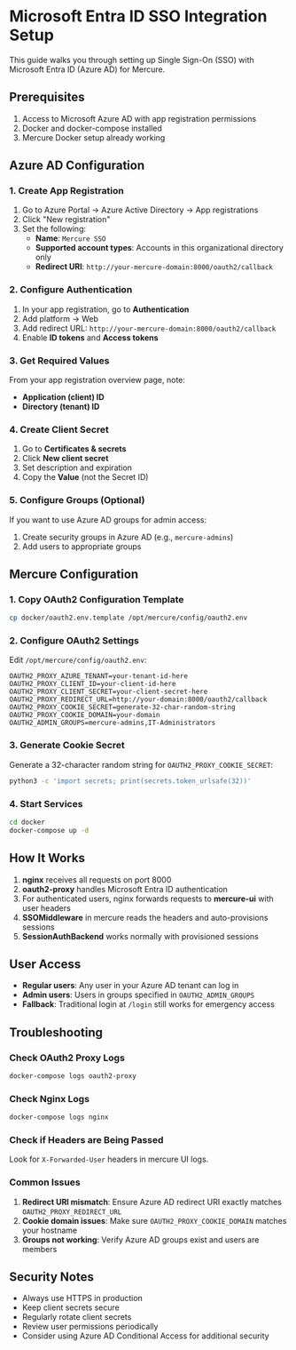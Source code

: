 # Microsoft Entra ID SSO Integration Setup

This guide walks you through setting up Single Sign-On (SSO) with Microsoft Entra ID (Azure AD) for Mercure.

## Prerequisites

1. Access to Microsoft Azure AD with app registration permissions
2. Docker and docker-compose installed
3. Mercure Docker setup already working

## Azure AD Configuration

### 1. Create App Registration

1. Go to Azure Portal → Azure Active Directory → App registrations
2. Click "New registration"
3. Set the following:
   - **Name**: `Mercure SSO`
   - **Supported account types**: Accounts in this organizational directory only
   - **Redirect URI**: `http://your-mercure-domain:8000/oauth2/callback`

### 2. Configure Authentication

1. In your app registration, go to **Authentication**
2. Add platform → Web
3. Add redirect URL: `http://your-mercure-domain:8000/oauth2/callback`
4. Enable **ID tokens** and **Access tokens**

### 3. Get Required Values

From your app registration overview page, note:
- **Application (client) ID**
- **Directory (tenant) ID**

### 4. Create Client Secret

1. Go to **Certificates & secrets**
2. Click **New client secret**
3. Set description and expiration
4. Copy the **Value** (not the Secret ID)

### 5. Configure Groups (Optional)

If you want to use Azure AD groups for admin access:
1. Create security groups in Azure AD (e.g., `mercure-admins`)
2. Add users to appropriate groups

## Mercure Configuration

### 1. Copy OAuth2 Configuration Template

```bash
cp docker/oauth2.env.template /opt/mercure/config/oauth2.env
```

### 2. Configure OAuth2 Settings

Edit `/opt/mercure/config/oauth2.env`:

```env
OAUTH2_PROXY_AZURE_TENANT=your-tenant-id-here
OAUTH2_PROXY_CLIENT_ID=your-client-id-here  
OAUTH2_PROXY_CLIENT_SECRET=your-client-secret-here
OAUTH2_PROXY_REDIRECT_URL=http://your-domain:8000/oauth2/callback
OAUTH2_PROXY_COOKIE_SECRET=generate-32-char-random-string
OAUTH2_PROXY_COOKIE_DOMAIN=your-domain
OAUTH2_ADMIN_GROUPS=mercure-admins,IT-Administrators
```

### 3. Generate Cookie Secret

Generate a 32-character random string for `OAUTH2_PROXY_COOKIE_SECRET`:

```bash
python3 -c 'import secrets; print(secrets.token_urlsafe(32))'
```

### 4. Start Services

```bash
cd docker
docker-compose up -d
```

## How It Works

1. **nginx** receives all requests on port 8000
2. **oauth2-proxy** handles Microsoft Entra ID authentication
3. For authenticated users, nginx forwards requests to **mercure-ui** with user headers
4. **SSOMiddleware** in mercure reads the headers and auto-provisions sessions
5. **SessionAuthBackend** works normally with provisioned sessions

## User Access

- **Regular users**: Any user in your Azure AD tenant can log in
- **Admin users**: Users in groups specified in `OAUTH2_ADMIN_GROUPS`
- **Fallback**: Traditional login at `/login` still works for emergency access

## Troubleshooting

### Check OAuth2 Proxy Logs
```bash
docker-compose logs oauth2-proxy
```

### Check Nginx Logs  
```bash
docker-compose logs nginx
```

### Check if Headers are Being Passed
Look for `X-Forwarded-User` headers in mercure UI logs.

### Common Issues

1. **Redirect URI mismatch**: Ensure Azure AD redirect URI exactly matches `OAUTH2_PROXY_REDIRECT_URL`
2. **Cookie domain issues**: Make sure `OAUTH2_PROXY_COOKIE_DOMAIN` matches your hostname
3. **Groups not working**: Verify Azure AD groups exist and users are members

## Security Notes

- Always use HTTPS in production
- Keep client secrets secure
- Regularly rotate client secrets
- Review user permissions periodically
- Consider using Azure AD Conditional Access for additional security